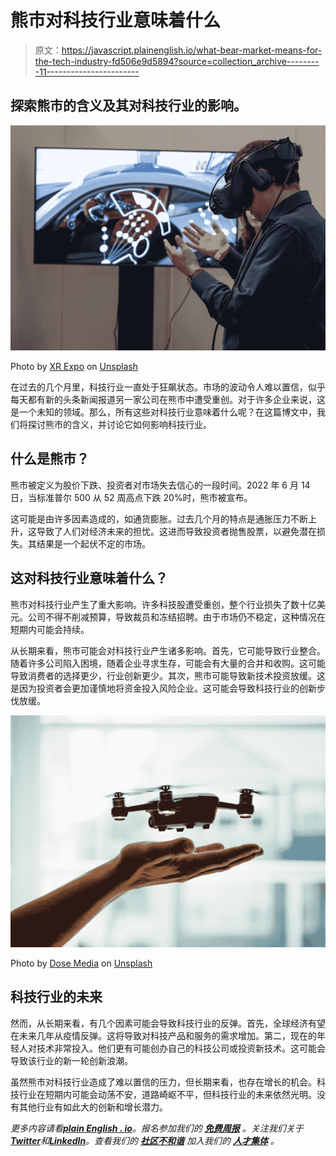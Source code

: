 # 熊市对科技行业意味着什么

> 原文：<https://javascript.plainenglish.io/what-bear-market-means-for-the-tech-industry-fd506e9d5894?source=collection_archive---------11----------------------->

## 探索熊市的含义及其对科技行业的影响。

![](img/af833f205e66be621ccb642f93ded080.png)

Photo by [XR Expo](https://unsplash.com/@xrexpo?utm_source=medium&utm_medium=referral) on [Unsplash](https://unsplash.com?utm_source=medium&utm_medium=referral)

在过去的几个月里，科技行业一直处于狂飙状态。市场的波动令人难以置信，似乎每天都有新的头条新闻报道另一家公司在熊市中遭受重创。对于许多企业来说，这是一个未知的领域。那么，所有这些对科技行业意味着什么呢？在这篇博文中，我们将探讨熊市的含义，并讨论它如何影响科技行业。

## 什么是熊市？

熊市被定义为股价下跌、投资者对市场失去信心的一段时间。2022 年 6 月 14 日，当标准普尔 500 从 52 周高点下跌 20%时，熊市被宣布。

这可能是由许多因素造成的，如通货膨胀。过去几个月的特点是通胀压力不断上升，这导致了人们对经济未来的担忧。这进而导致投资者抛售股票，以避免潜在损失。其结果是一个起伏不定的市场。

## 这对科技行业意味着什么？

熊市对科技行业产生了重大影响。许多科技股遭受重创，整个行业损失了数十亿美元。公司不得不削减预算，导致裁员和冻结招聘。由于市场仍不稳定，这种情况在短期内可能会持续。

从长期来看，熊市可能会对科技行业产生诸多影响。首先，它可能导致行业整合。随着许多公司陷入困境，随着企业寻求生存，可能会有大量的合并和收购。这可能导致消费者的选择更少，行业创新更少。其次，熊市可能导致新技术投资放缓。这是因为投资者会更加谨慎地将资金投入风险企业。这可能会导致科技行业的创新步伐放缓。

![](img/72eb72acb8bb4a09d1509fe1bd5fea49.png)

Photo by [Dose Media](https://unsplash.com/es/@dose?utm_source=medium&utm_medium=referral) on [Unsplash](https://unsplash.com?utm_source=medium&utm_medium=referral)

## 科技行业的未来

然而，从长期来看，有几个因素可能会导致科技行业的反弹。首先，全球经济有望在未来几年从疫情反弹。这将导致对科技产品和服务的需求增加。第二，现在的年轻人对技术非常投入。他们更有可能创办自己的科技公司或投资新技术。这可能会导致该行业的新一轮创新浪潮。

虽然熊市对科技行业造成了难以置信的压力，但长期来看，也存在增长的机会。科技行业在短期内可能会动荡不安，道路崎岖不平，但科技行业的未来依然光明。没有其他行业有如此大的创新和增长潜力。

*更多内容请看*[***plain English . io***](https://plainenglish.io/)*。报名参加我们的* [***免费周报***](http://newsletter.plainenglish.io/) *。关注我们关于*[***Twitter***](https://twitter.com/inPlainEngHQ)*和*[***LinkedIn***](https://www.linkedin.com/company/inplainenglish/)*。查看我们的* [***社区不和谐***](https://discord.gg/GtDtUAvyhW) *加入我们的* [***人才集体***](https://inplainenglish.pallet.com/talent/welcome) *。*
